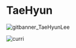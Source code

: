 # TaeHyun



![gitbanner_TaeHyunLee](https://user-images.githubusercontent.com/76516280/193395239-73ad2702-97a1-4d46-b8e9-e6ce8c9769a3.png)

![curri](https://tva1.sinaimg.cn/large/e6c9d24egy1h6m8g413dwj21hc0u0dja.jpg)
